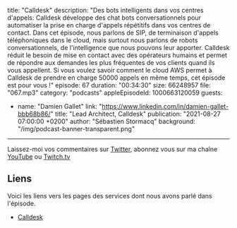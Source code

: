 title: "Calldesk"
description: "Des bots intelligents dans vos centres d'appels: Calldesk développe des chat bots conversationnels pour automatiser la prise en charge d'appels répétitifs dans vos centres de contact. Dans cet épisode, nous parlons de SIP, de terminaison d'appels téléphoniques dans le cloud, mais surtout nous parlons de robots conversationnels, de l'intelligence que nous pouvons leur apporter. Calldesk réduit le besoin de mise en contact avec des opérateurs humains et permet de répondre aux demandes les plus fréquentes de vos clients quand ils vous appellent. Si vous voulez savoir comment le cloud AWS permet à Calldesk de prendre en charge 50000 appels en même temps, cet épisode est pour vous !"
episode: 67
duration: "00:34:30"
size: 66248957
file: "067.mp3"
category: "podcasts"
appleEpisodeId: 1000663120059
guests:
  - name: "Damien Gallet"
    link: "https://www.linkedin.com/in/damien-gallet-bbb68b86/"
    title: "Lead Architect, Calldesk"
publication: "2021-08-27 07:00:00 +0200"
author: "Sébastien Stormacq"
background: "/img/podcast-banner-transparent.png"
---

Laissez-moi vos commentaires sur [Twitter](https://twitter.com/sebsto), abonnez vous sur ma chaîne [YouTube](https://www.youtube.com/sebsto) ou [Twitch.tv](https://www.twitch.tv/sebAWS)

## Liens

Voici les liens vers les pages des services dont nous avons parlé dans l'épisode.

- [Calldesk](https://www.calldesk.fr)

